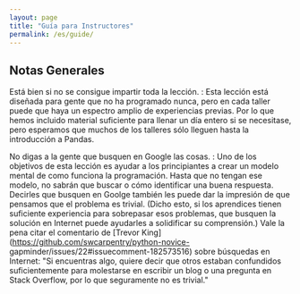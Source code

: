 ```yaml
---
layout: page
title: "Guía para Instructores"
permalink: /es/guide/
---
```


## Notas Generales

Está bien si no se consigue impartir toda la lección.
:   Esta lección está diseñada para gente que no ha programado nunca,
    pero en cada taller puede que haya un espectro amplio de experiencias previas.
    Por lo que hemos incluido material suficiente para llenar un día entero si se necesitase,
    pero esperamos que muchos de los talleres sólo lleguen hasta la introducción a Pandas.

No digas a la gente que busquen en Google las cosas.
:   Uno de los objetivos de esta lección es
    ayudar a los principiantes a crear un modelo mental de como funciona la programación.
    Hasta que no tengan ese modelo,
    no sabrán que buscar o cómo identificar una buena respuesta.
    Decirles que busquen en Goolge también les puede dar la impresión de que pensamos que el problema es trivial.
    (Dicho esto, si los aprendices tienen suficiente experiencia para sobrepasar esos problemas,
    que busquen la solución en Internet puede ayudarles a solidificar su comprensión.)
    Vale la pena citar
    el comentario de
    [Trevor King](https://github.com/swcarpentry/python-novice-
    gapminder/issues/22#issuecomment-182573516)
    sobre búsquedas en Internet:
    "Si encuentras algo,
    quiere decir que otros estaban confundidos suficientemente para molestarse en escribir un blog o una pregunta en Stack Overflow,
    por lo que seguramente no es trivial."

